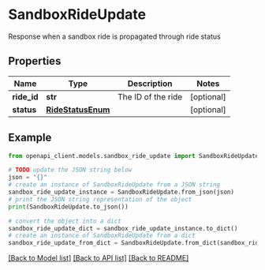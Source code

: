 # SandboxRideUpdate

Response when a sandbox ride is propagated through ride status

## Properties

Name | Type | Description | Notes
------------ | ------------- | ------------- | -------------
**ride_id** | **str** | The ID of the ride | [optional] 
**status** | [**RideStatusEnum**](RideStatusEnum.md) |  | [optional] 

## Example

```python
from openapi_client.models.sandbox_ride_update import SandboxRideUpdate

# TODO update the JSON string below
json = "{}"
# create an instance of SandboxRideUpdate from a JSON string
sandbox_ride_update_instance = SandboxRideUpdate.from_json(json)
# print the JSON string representation of the object
print(SandboxRideUpdate.to_json())

# convert the object into a dict
sandbox_ride_update_dict = sandbox_ride_update_instance.to_dict()
# create an instance of SandboxRideUpdate from a dict
sandbox_ride_update_from_dict = SandboxRideUpdate.from_dict(sandbox_ride_update_dict)
```
[[Back to Model list]](../README.md#documentation-for-models) [[Back to API list]](../README.md#documentation-for-api-endpoints) [[Back to README]](../README.md)


